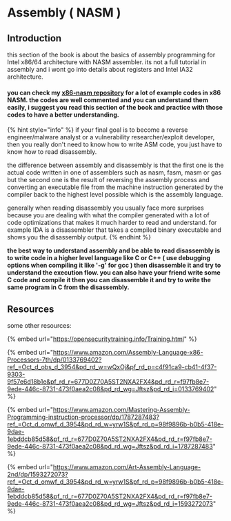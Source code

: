 # Assembly ( NASM )

## Introduction

this section of the book is about the basics of assembly programming for Intel x86/64 architecture with NASM assembler. its not a full tutorial in assembly and i wont go into details about registers and Intel IA32 architecture.&#x20;

#### you can check my [x86-nasm repository](https://github.com/7h3w4lk3r/x86-nasm) for a lot of example codes in x86 NASM. the codes are well commented and you can understand them easily, i suggest you read this section of the book and practice with those codes to have a better understanding.

{% hint style="info" %}
if your final goal is to become a  reverse engineer/malware analyst or a vulnerability researcher/exploit developer, then you really don't need to know how to write ASM code, you just have to know how to read disassembly.&#x20;

the difference between assembly and disassembly is that the first one is the actual code written in one of assemblers such as nasm, fasm, masm or gas but the second one is the result of reversing the assembly process and converting an executable file from the machine instruction generated by the compiler back to the highest level possible which is the assembly language.&#x20;

generally when reading disassembly you usually face more surprises because you are dealing with what the compiler generated with a lot of code optimizations that makes it much harder to read and understand. for example IDA is a disassembler that takes a compiled binary executable and shows you the disassembly output.
{% endhint %}

**the best way to understand assembly and be able to read disassembly is to write code in a higher level language like C or C++  ( use debugging options when compiling it like '-g' for gcc ) then disassemble it and try to understand the execution flow. you can also have your friend write some C code and compile it then you can disassemble it and try to write the same program in C from the disassembly.**

## Resources

some other resources:

{% embed url="https://opensecuritytraining.info/Training.html" %}

{% embed url="https://www.amazon.com/Assembly-Language-x86-Processors-7th/dp/0133769402?ref_=Oct_d_obs_d_3954&pd_rd_w=wQxOj&pf_rd_p=c4f91ca9-cb41-4f37-9303-9f57e6d18b1e&pf_rd_r=677D0Z70A5ST2NXA2FX4&pd_rd_r=f97fb8e7-9ede-446c-8731-473f0aea2c08&pd_rd_wg=Jftsz&pd_rd_i=0133769402" %}

{% embed url="https://www.amazon.com/Mastering-Assembly-Programming-instruction-processor/dp/1787287483?ref_=Oct_d_omwf_d_3954&pd_rd_w=yrw1S&pf_rd_p=98f9896b-b0b5-418e-9dae-1ebddcb85d58&pf_rd_r=677D0Z70A5ST2NXA2FX4&pd_rd_r=f97fb8e7-9ede-446c-8731-473f0aea2c08&pd_rd_wg=Jftsz&pd_rd_i=1787287483" %}

{% embed url="https://www.amazon.com/Art-Assembly-Language-2nd/dp/1593272073?ref_=Oct_d_omwf_d_3954&pd_rd_w=yrw1S&pf_rd_p=98f9896b-b0b5-418e-9dae-1ebddcb85d58&pf_rd_r=677D0Z70A5ST2NXA2FX4&pd_rd_r=f97fb8e7-9ede-446c-8731-473f0aea2c08&pd_rd_wg=Jftsz&pd_rd_i=1593272073" %}
